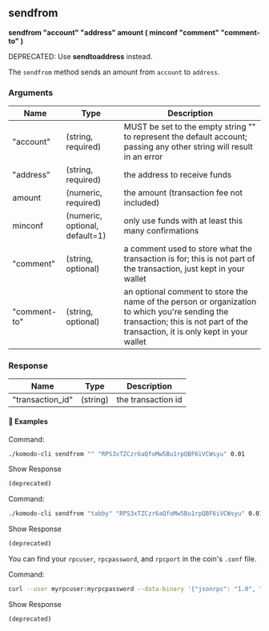 ## sendfrom

**sendfrom "account" "address" amount ( minconf "comment" "comment-to" )**

DEPRECATED: Use **sendtoaddress** instead.

The `sendfrom` method sends an amount from `account` to `address`.

### Arguments

| Name         | Type                           | Description                                                  |
| ------------ | ------------------------------ | ------------------------------------------------------------ |
| "account"    | (string, required)             | MUST be set to the empty string "" to represent the default account; passing any other string will result in an error |
| "address"    | (string, required)             | the address to receive funds                                 |
| amount       | (numeric, required)            | the amount (transaction fee not included)                    |
| minconf      | (numeric, optional, default=1) | only use funds with at least this many confirmations         |
| "comment"    | (string, optional)             | a comment used to store what the transaction is for; this is not part of the transaction, just kept in your wallet |
| "comment-to" | (string, optional)             | an optional comment to store the name of the person or organization to which you're sending the transaction; this is not part of the transaction, it is only kept in your wallet |

### Response

| Name             | Type     | Description        |
| ---------------- | -------- | ------------------ |
| "transaction_id" | (string) | the transaction id |

#### 📌 Examples

Command:

```bash
./komodo-cli sendfrom "" "RPS3xTZCzr6aQfoMw5Bu1rpQBF6iVCWsyu" 0.01
```

Show Response

```bash
(deprecated)
```

Command:

```bash
./komodo-cli sendfrom "tabby" "RPS3xTZCzr6aQfoMw5Bu1rpQBF6iVCWsyu" 0.01 6 "donation" "seans outpost"
```

Show Response

```bash
(deprecated)
```

You can find your `rpcuser`, `rpcpassword`, and `rpcport` in the coin's `.conf` file.

Command:

```bash
curl --user myrpcuser:myrpcpassword --data-binary '{"jsonrpc": "1.0", "id":"curltest", "method": "sendfrom", "params": ["tabby", "RPS3xTZCzr6aQfoMw5Bu1rpQBF6iVCWsyu", 0.01, 6, "donation", "seans outpost"] }' -H 'content-type: text/plain;' http://127.0.0.1:myrpcport/
```

Show Response

```bash
(deprecated)
```
